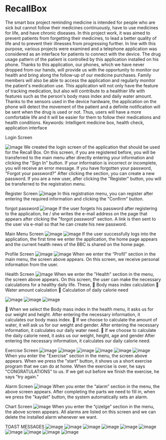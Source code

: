 # RecallBox

The smart box project reminding medicine is intended for people who are sick but cannot follow their medicines continuously, have to use medicines for life, and have chronic diseases. In this project work, it was aimed to prevent patients from forgetting their medicines, to lead a better quality of life and to prevent their illnesses from progressing further. In line with this purpose, various projects were examined and a telephone application was considered as an interface for patients to connect with the device. The drug usage pattern of the patient is controlled by this application installed on his phone. Thanks to this application, our phones, which we have never dropped from our hands, will provide us with the opportunity to monitor our health and bring along the follow-up of our medicine purchases. Family members will also be able to access the application and regularly monitor the patient's medication use. This application will not only have the feature of tracking medication, but also will contribute to a healthier life with features such as the person's body mass index and daily water amount. Thanks to the sensors used in the device hardware, the application on the phone will detect the movement of the patient and a definite notification will be sent when the drug is used or not. Thus, users will have a more comfortable life and it will be easier for them to follow their medications and health conditions.
Keywords: Intelligent medicine box, health check, application interface

Login Screen

![image](https://user-images.githubusercontent.com/80685689/131991295-61f43c13-e658-402c-9054-8e7be8104b98.png)
We created the login screen of the application that should be used for the Recall Box. On this screen, if you are registered before, you will be transferred to the main menu after directly entering your information and clicking the "Sign In" button. If your information is incorrect or incomplete, you will receive an error message. If you have forgotten your password, "Forgot your password?" After clicking the section, you can create a new password. If you are a new user, after clicking the "Register" button, you will be transferred to the registration menu.

Register Screen
![image](https://user-images.githubusercontent.com/80685689/131991357-129655ac-b585-4030-9185-0cd4aab79757.png)
In this registration menu, you can register after entering the required information and clicking the "Confirm" button.

forgot password
![image](https://user-images.githubusercontent.com/80685689/131991443-8f7c3c85-4acb-4405-b7ea-b60fd1c3cf60.png)
If the user forgets his password after registering to the application, he / she writes the e-mail address on the page that appears after clicking the "forgot password" section. A link is then sent to the user via e-mail so that he can create his new password.

Main Menu Screen
![image](https://user-images.githubusercontent.com/80685689/131991511-0d848089-efb3-401a-a914-907ecc4934fa.png)
![image](https://user-images.githubusercontent.com/80685689/131991538-253eb744-2036-4d47-9aed-1c50c30430e8.png)
If the user successfully logs into the application, the first time we enter the application, the home page appears and the current health news of the BBC is shared on the home page.

Profile Screen
![image](https://user-images.githubusercontent.com/80685689/131991733-c44827cd-0c04-4784-aa31-971149ce03ec.png)
![image](https://user-images.githubusercontent.com/80685689/131991805-0cfdfadc-4961-41ae-9960-0dccfd8b7d84.png)
When we enter the “Profil” section in the main menu, the screen above appears. On this screen, we receive personal information from the user.

Health Screen
![image](https://user-images.githubusercontent.com/80685689/131991829-20c7958f-00fe-4eb8-8b8b-c2880ea6694c.png)
When we enter the "Health" section in the menu, the screen above appears. On this screen, the user can make the necessary calculations for a healthy daily life. These,
 Body mass index calculation
 Water amount calculation
 Calculation of daily calorie need

![image](https://user-images.githubusercontent.com/80685689/131991858-c08bed0f-8aec-4b73-a19b-25f50227fc96.png)
![image](https://user-images.githubusercontent.com/80685689/131991862-32d4f7f6-150f-48e1-95cc-d3379ffd5241.png)
![image](https://user-images.githubusercontent.com/80685689/131991863-04d0b69f-c5f8-46a9-91df-04334a883b32.png)

 When we select the Body mass index in the health menu, it asks us for our weight and height. After entering the necessary information, it calculates our body mass index.
 If we choose to calculate the amount of water, it will ask us for our weight and gender. After entering the necessary information, it calculates our daily water need.
 If we choose to calculate the daily calorie need, it asks us our weight, height, age and gender After entering the necessary information, it calculates our daily calorie need.

Exercise Screen
![image](https://user-images.githubusercontent.com/80685689/131992010-12dce503-a79c-4fbb-845a-19c409ee8f55.png)
![image](https://user-images.githubusercontent.com/80685689/131992015-0b0231ec-8f93-4e29-b1ea-d621068af605.png)
![image](https://user-images.githubusercontent.com/80685689/131992021-58d82d60-7bbb-4565-8d75-e3bfca822edc.png)
![image](https://user-images.githubusercontent.com/80685689/131992025-2b7ea932-5569-4bdc-b839-d3dfb7bfa09f.png)
![image](https://user-images.githubusercontent.com/80685689/131992032-05936bef-9d5a-4f06-a097-6a67b2d0642c.png)
![image](https://user-images.githubusercontent.com/80685689/131992034-22ad7817-2cf9-4b26-8b5d-2087f62d52d6.png)
When you enter the "Exercise" section in the menu, the screen above appears. When we press the "start" button, it shows us a short exercise program that we can do at home. When the exercise is over, he says "CONGRATULATIONS" to us. If we get out before we finish the exercise, he says "try again."

Alarm Screen
![image](https://user-images.githubusercontent.com/80685689/131992064-dca613ad-5c83-4e15-a8c5-d06c1e4ecb39.png)
When you enter the “alarm” section in the menu, the above screen appears. After completing the parts we need to fill in, when we press the "kaydet" button, the system automatically sets an alarm.

Chart Screen
![image](https://user-images.githubusercontent.com/80685689/131992102-da2f1910-8246-47ac-b3fd-6236c775bb64.png)
When you enter the “çizelge” section in the menu, the above screen appears. All alarms are listed on this screen and we can delete the installed alarm whenever we want.

TOAST MESSAGES
![image](https://user-images.githubusercontent.com/80685689/131992243-8ca208fd-3e9d-487f-86e3-053aff6d87a0.png)
![image](https://user-images.githubusercontent.com/80685689/131992255-981aeb70-a8f1-4b9a-a778-166f7766da50.png)
![image](https://user-images.githubusercontent.com/80685689/131992260-88113eeb-3ee6-4b56-a5d1-6ee7a256a458.png)
![image](https://user-images.githubusercontent.com/80685689/131992275-ca7443be-e10e-4e30-b885-4c9f8ce144df.png)
![image](https://user-images.githubusercontent.com/80685689/131992281-e202f212-1269-4466-939c-a31a76b2fee9.png)
![image](https://user-images.githubusercontent.com/80685689/131992291-fa2d63c0-28fa-40c6-9d71-cce1771f69cc.png)
![image](https://user-images.githubusercontent.com/80685689/131992302-59c7167b-1b57-41fb-8e6d-1e3f73beab6c.png)
![image](https://user-images.githubusercontent.com/80685689/131992310-9570d4d0-f8fc-46dd-9533-bf99daae1329.png)
![image](https://user-images.githubusercontent.com/80685689/131992334-59f8f012-edd4-4a1e-a0ca-c8f8b5149bfc.png)
![image](https://user-images.githubusercontent.com/80685689/131992343-cb46951a-6360-4284-bee6-33a09539ff1d.png)


